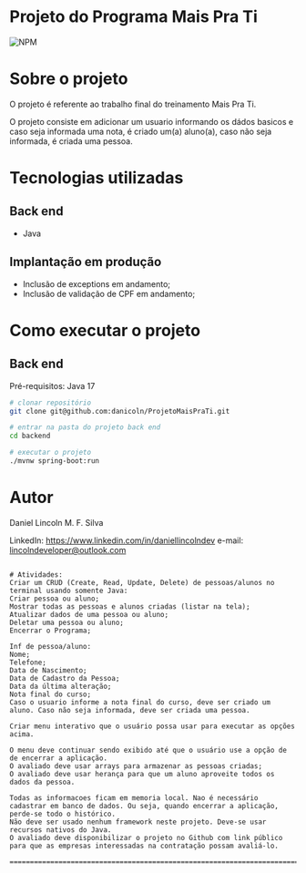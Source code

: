 # Projeto do Programa Mais Pra Ti
![NPM](https://img.shields.io/badge/Status-em%20desenvolvimento-green)

# Sobre o projeto


O projeto é referente ao trabalho final do treinamento Mais Pra Ti. 

O projeto consiste em adicionar um usuario informando os dádos basicos e caso seja informada uma nota, é criado um(a) aluno(a), caso não seja informada, é criada uma pessoa.

# Tecnologias utilizadas
## Back end
- Java

## Implantação em produção
- Inclusão de exceptions em andamento;
- Inclusão de validação de CPF em andamento;

# Como executar o projeto

## Back end
Pré-requisitos: Java 17

```bash
# clonar repositório
git clone git@github.com:danicoln/ProjetoMaisPraTi.git

# entrar na pasta do projeto back end
cd backend

# executar o projeto
./mvnw spring-boot:run

```

# Autor

Daniel Lincoln M. F. Silva

LinkedIn: https://www.linkedin.com/in/daniellincolndev
e-mail: lincolndeveloper@outlook.com

```

# Atividades:
Criar um CRUD (Create, Read, Update, Delete) de pessoas/alunos no terminal usando somente Java:
Criar pessoa ou aluno;
Mostrar todas as pessoas e alunos criadas (listar na tela);
Atualizar dados de uma pessoa ou aluno;
Deletar uma pessoa ou aluno;
Encerrar o Programa;

Inf de pessoa/aluno:
Nome;
Telefone;
Data de Nascimento;
Data de Cadastro da Pessoa;
Data da última alteração;
Nota final do curso;
Caso o usuario informe a nota final do curso, deve ser criado um aluno. Caso não seja informada, deve ser criada uma pessoa.

Criar menu interativo que o usuário possa usar para executar as opções acima.

O menu deve continuar sendo exibido até que o usuário use a opção de de encerrar a aplicação.
O avaliado deve usar arrays para armazenar as pessoas criadas;
O avaliado deve usar herança para que um aluno aproveite todos os dados da pessoa.

Todas as informacoes ficam em memoria local. Nao é necessário cadastrar em banco de dados. Ou seja, quando encerrar a aplicação, perde-se todo o histórico.
Não deve ser usado nenhum framework neste projeto. Deve-se usar recursos nativos do Java.
O avaliado deve disponibilizar o projeto no Github com link público para que as empresas interessadas na contratação possam avaliá-lo.

==============================================================================================

